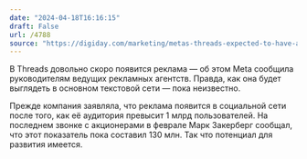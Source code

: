 ```yaml
---
date: "2024-04-18T16:16:15"
draft: False
url: /4788
source: "https://digiday.com/marketing/metas-threads-expected-to-have-ads-this-year/"
---
```


В Threads довольно скоро появится реклама — об этом Meta сообщила руководителям ведущих рекламных агентств. Правда, как она будет выглядеть в основном текстовой сети — пока неизвестно. 

Прежде компания заявляла, что реклама появится в социальной сети после того, как её аудитория превысит 1 млрд пользователей. На последнем звонке с акционерами в феврале Марк Закерберг сообщал, что этот показатель пока составил 130 млн. Так что потенциал для развития имеется.
